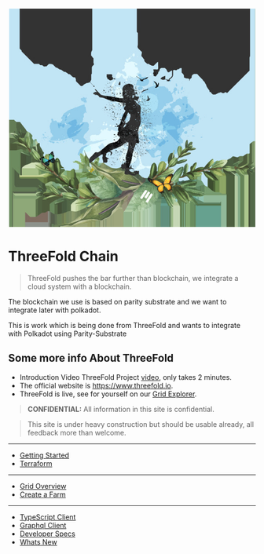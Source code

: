 ![](img/freedom.jpg)

# ThreeFold Chain

> ThreeFold pushes the bar further than blockchain, we integrate a cloud system with a blockchain.

The blockchain we use is based on parity substrate and we want to integrate later with polkadot.

This is work which is being done from ThreeFold and wants to integrate with Polkadot using Parity-Substrate

## Some more info About ThreeFold

- Introduction Video ThreeFold Project [video](https://vimeo.com/438190961), only takes 2 minutes. 
- The official website is https://www.threefold.io.
- ThreeFold is live, see for yourself on our [Grid Explorer](https://explorer.grid.tf/).

> **CONFIDENTIAL:** All information in this site is confidential.

> This site is under heavy construction but should be usable already, all feedback more than welcome. <BR>


-----------
- [Getting Started](grid3_get_started)
- [Terraform](grid3_terraform)
-----------
- [Grid Overview](grid_readme)
- [Create a Farm](create_farm)
-----------
- [TypeScript Client](client_typescript)
- [Graphql Client](graphql)
- [Developer Specs](specs)
- [Whats New](grid3_new)
  